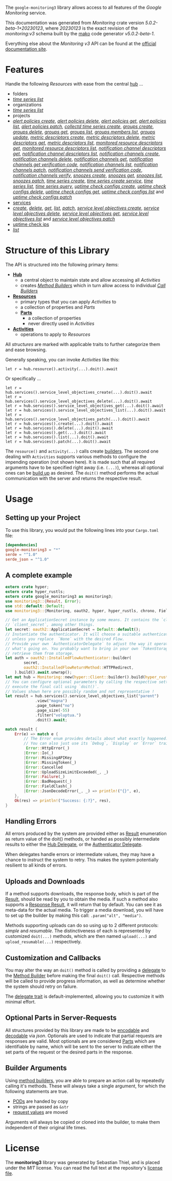 <!---
DO NOT EDIT !
This file was generated automatically from 'src/generator/templates/api/README.md.mako'
DO NOT EDIT !
-->
The `google-monitoring3` library allows access to all features of the *Google Monitoring* service.

This documentation was generated from *Monitoring* crate version *5.0.2-beta-1+20230123*, where *20230123* is the exact revision of the *monitoring:v3* schema built by the [mako](http://www.makotemplates.org/) code generator *v5.0.2-beta-1*.

Everything else about the *Monitoring* *v3* API can be found at the
[official documentation site](https://cloud.google.com/monitoring/api/).
# Features

Handle the following *Resources* with ease from the central [hub](https://docs.rs/google-monitoring3/5.0.2-beta-1+20230123/google_monitoring3/Monitoring) ... 

* folders
 * [*time series list*](https://docs.rs/google-monitoring3/5.0.2-beta-1+20230123/google_monitoring3/api::FolderTimeSeryListCall)
* organizations
 * [*time series list*](https://docs.rs/google-monitoring3/5.0.2-beta-1+20230123/google_monitoring3/api::OrganizationTimeSeryListCall)
* projects
 * [*alert policies create*](https://docs.rs/google-monitoring3/5.0.2-beta-1+20230123/google_monitoring3/api::ProjectAlertPolicyCreateCall), [*alert policies delete*](https://docs.rs/google-monitoring3/5.0.2-beta-1+20230123/google_monitoring3/api::ProjectAlertPolicyDeleteCall), [*alert policies get*](https://docs.rs/google-monitoring3/5.0.2-beta-1+20230123/google_monitoring3/api::ProjectAlertPolicyGetCall), [*alert policies list*](https://docs.rs/google-monitoring3/5.0.2-beta-1+20230123/google_monitoring3/api::ProjectAlertPolicyListCall), [*alert policies patch*](https://docs.rs/google-monitoring3/5.0.2-beta-1+20230123/google_monitoring3/api::ProjectAlertPolicyPatchCall), [*collectd time series create*](https://docs.rs/google-monitoring3/5.0.2-beta-1+20230123/google_monitoring3/api::ProjectCollectdTimeSeryCreateCall), [*groups create*](https://docs.rs/google-monitoring3/5.0.2-beta-1+20230123/google_monitoring3/api::ProjectGroupCreateCall), [*groups delete*](https://docs.rs/google-monitoring3/5.0.2-beta-1+20230123/google_monitoring3/api::ProjectGroupDeleteCall), [*groups get*](https://docs.rs/google-monitoring3/5.0.2-beta-1+20230123/google_monitoring3/api::ProjectGroupGetCall), [*groups list*](https://docs.rs/google-monitoring3/5.0.2-beta-1+20230123/google_monitoring3/api::ProjectGroupListCall), [*groups members list*](https://docs.rs/google-monitoring3/5.0.2-beta-1+20230123/google_monitoring3/api::ProjectGroupMemberListCall), [*groups update*](https://docs.rs/google-monitoring3/5.0.2-beta-1+20230123/google_monitoring3/api::ProjectGroupUpdateCall), [*metric descriptors create*](https://docs.rs/google-monitoring3/5.0.2-beta-1+20230123/google_monitoring3/api::ProjectMetricDescriptorCreateCall), [*metric descriptors delete*](https://docs.rs/google-monitoring3/5.0.2-beta-1+20230123/google_monitoring3/api::ProjectMetricDescriptorDeleteCall), [*metric descriptors get*](https://docs.rs/google-monitoring3/5.0.2-beta-1+20230123/google_monitoring3/api::ProjectMetricDescriptorGetCall), [*metric descriptors list*](https://docs.rs/google-monitoring3/5.0.2-beta-1+20230123/google_monitoring3/api::ProjectMetricDescriptorListCall), [*monitored resource descriptors get*](https://docs.rs/google-monitoring3/5.0.2-beta-1+20230123/google_monitoring3/api::ProjectMonitoredResourceDescriptorGetCall), [*monitored resource descriptors list*](https://docs.rs/google-monitoring3/5.0.2-beta-1+20230123/google_monitoring3/api::ProjectMonitoredResourceDescriptorListCall), [*notification channel descriptors get*](https://docs.rs/google-monitoring3/5.0.2-beta-1+20230123/google_monitoring3/api::ProjectNotificationChannelDescriptorGetCall), [*notification channel descriptors list*](https://docs.rs/google-monitoring3/5.0.2-beta-1+20230123/google_monitoring3/api::ProjectNotificationChannelDescriptorListCall), [*notification channels create*](https://docs.rs/google-monitoring3/5.0.2-beta-1+20230123/google_monitoring3/api::ProjectNotificationChannelCreateCall), [*notification channels delete*](https://docs.rs/google-monitoring3/5.0.2-beta-1+20230123/google_monitoring3/api::ProjectNotificationChannelDeleteCall), [*notification channels get*](https://docs.rs/google-monitoring3/5.0.2-beta-1+20230123/google_monitoring3/api::ProjectNotificationChannelGetCall), [*notification channels get verification code*](https://docs.rs/google-monitoring3/5.0.2-beta-1+20230123/google_monitoring3/api::ProjectNotificationChannelGetVerificationCodeCall), [*notification channels list*](https://docs.rs/google-monitoring3/5.0.2-beta-1+20230123/google_monitoring3/api::ProjectNotificationChannelListCall), [*notification channels patch*](https://docs.rs/google-monitoring3/5.0.2-beta-1+20230123/google_monitoring3/api::ProjectNotificationChannelPatchCall), [*notification channels send verification code*](https://docs.rs/google-monitoring3/5.0.2-beta-1+20230123/google_monitoring3/api::ProjectNotificationChannelSendVerificationCodeCall), [*notification channels verify*](https://docs.rs/google-monitoring3/5.0.2-beta-1+20230123/google_monitoring3/api::ProjectNotificationChannelVerifyCall), [*snoozes create*](https://docs.rs/google-monitoring3/5.0.2-beta-1+20230123/google_monitoring3/api::ProjectSnoozeCreateCall), [*snoozes get*](https://docs.rs/google-monitoring3/5.0.2-beta-1+20230123/google_monitoring3/api::ProjectSnoozeGetCall), [*snoozes list*](https://docs.rs/google-monitoring3/5.0.2-beta-1+20230123/google_monitoring3/api::ProjectSnoozeListCall), [*snoozes patch*](https://docs.rs/google-monitoring3/5.0.2-beta-1+20230123/google_monitoring3/api::ProjectSnoozePatchCall), [*time series create*](https://docs.rs/google-monitoring3/5.0.2-beta-1+20230123/google_monitoring3/api::ProjectTimeSeryCreateCall), [*time series create service*](https://docs.rs/google-monitoring3/5.0.2-beta-1+20230123/google_monitoring3/api::ProjectTimeSeryCreateServiceCall), [*time series list*](https://docs.rs/google-monitoring3/5.0.2-beta-1+20230123/google_monitoring3/api::ProjectTimeSeryListCall), [*time series query*](https://docs.rs/google-monitoring3/5.0.2-beta-1+20230123/google_monitoring3/api::ProjectTimeSeryQueryCall), [*uptime check configs create*](https://docs.rs/google-monitoring3/5.0.2-beta-1+20230123/google_monitoring3/api::ProjectUptimeCheckConfigCreateCall), [*uptime check configs delete*](https://docs.rs/google-monitoring3/5.0.2-beta-1+20230123/google_monitoring3/api::ProjectUptimeCheckConfigDeleteCall), [*uptime check configs get*](https://docs.rs/google-monitoring3/5.0.2-beta-1+20230123/google_monitoring3/api::ProjectUptimeCheckConfigGetCall), [*uptime check configs list*](https://docs.rs/google-monitoring3/5.0.2-beta-1+20230123/google_monitoring3/api::ProjectUptimeCheckConfigListCall) and [*uptime check configs patch*](https://docs.rs/google-monitoring3/5.0.2-beta-1+20230123/google_monitoring3/api::ProjectUptimeCheckConfigPatchCall)
* [services](https://docs.rs/google-monitoring3/5.0.2-beta-1+20230123/google_monitoring3/api::Service)
 * [*create*](https://docs.rs/google-monitoring3/5.0.2-beta-1+20230123/google_monitoring3/api::ServiceCreateCall), [*delete*](https://docs.rs/google-monitoring3/5.0.2-beta-1+20230123/google_monitoring3/api::ServiceDeleteCall), [*get*](https://docs.rs/google-monitoring3/5.0.2-beta-1+20230123/google_monitoring3/api::ServiceGetCall), [*list*](https://docs.rs/google-monitoring3/5.0.2-beta-1+20230123/google_monitoring3/api::ServiceListCall), [*patch*](https://docs.rs/google-monitoring3/5.0.2-beta-1+20230123/google_monitoring3/api::ServicePatchCall), [*service level objectives create*](https://docs.rs/google-monitoring3/5.0.2-beta-1+20230123/google_monitoring3/api::ServiceServiceLevelObjectiveCreateCall), [*service level objectives delete*](https://docs.rs/google-monitoring3/5.0.2-beta-1+20230123/google_monitoring3/api::ServiceServiceLevelObjectiveDeleteCall), [*service level objectives get*](https://docs.rs/google-monitoring3/5.0.2-beta-1+20230123/google_monitoring3/api::ServiceServiceLevelObjectiveGetCall), [*service level objectives list*](https://docs.rs/google-monitoring3/5.0.2-beta-1+20230123/google_monitoring3/api::ServiceServiceLevelObjectiveListCall) and [*service level objectives patch*](https://docs.rs/google-monitoring3/5.0.2-beta-1+20230123/google_monitoring3/api::ServiceServiceLevelObjectivePatchCall)
* [uptime check ips](https://docs.rs/google-monitoring3/5.0.2-beta-1+20230123/google_monitoring3/api::UptimeCheckIp)
 * [*list*](https://docs.rs/google-monitoring3/5.0.2-beta-1+20230123/google_monitoring3/api::UptimeCheckIpListCall)




# Structure of this Library

The API is structured into the following primary items:

* **[Hub](https://docs.rs/google-monitoring3/5.0.2-beta-1+20230123/google_monitoring3/Monitoring)**
    * a central object to maintain state and allow accessing all *Activities*
    * creates [*Method Builders*](https://docs.rs/google-monitoring3/5.0.2-beta-1+20230123/google_monitoring3/client::MethodsBuilder) which in turn
      allow access to individual [*Call Builders*](https://docs.rs/google-monitoring3/5.0.2-beta-1+20230123/google_monitoring3/client::CallBuilder)
* **[Resources](https://docs.rs/google-monitoring3/5.0.2-beta-1+20230123/google_monitoring3/client::Resource)**
    * primary types that you can apply *Activities* to
    * a collection of properties and *Parts*
    * **[Parts](https://docs.rs/google-monitoring3/5.0.2-beta-1+20230123/google_monitoring3/client::Part)**
        * a collection of properties
        * never directly used in *Activities*
* **[Activities](https://docs.rs/google-monitoring3/5.0.2-beta-1+20230123/google_monitoring3/client::CallBuilder)**
    * operations to apply to *Resources*

All *structures* are marked with applicable traits to further categorize them and ease browsing.

Generally speaking, you can invoke *Activities* like this:

```Rust,ignore
let r = hub.resource().activity(...).doit().await
```

Or specifically ...

```ignore
let r = hub.services().service_level_objectives_create(...).doit().await
let r = hub.services().service_level_objectives_delete(...).doit().await
let r = hub.services().service_level_objectives_get(...).doit().await
let r = hub.services().service_level_objectives_list(...).doit().await
let r = hub.services().service_level_objectives_patch(...).doit().await
let r = hub.services().create(...).doit().await
let r = hub.services().delete(...).doit().await
let r = hub.services().get(...).doit().await
let r = hub.services().list(...).doit().await
let r = hub.services().patch(...).doit().await
```

The `resource()` and `activity(...)` calls create [builders][builder-pattern]. The second one dealing with `Activities` 
supports various methods to configure the impending operation (not shown here). It is made such that all required arguments have to be 
specified right away (i.e. `(...)`), whereas all optional ones can be [build up][builder-pattern] as desired.
The `doit()` method performs the actual communication with the server and returns the respective result.

# Usage

## Setting up your Project

To use this library, you would put the following lines into your `Cargo.toml` file:

```toml
[dependencies]
google-monitoring3 = "*"
serde = "^1.0"
serde_json = "^1.0"
```

## A complete example

```Rust
extern crate hyper;
extern crate hyper_rustls;
extern crate google_monitoring3 as monitoring3;
use monitoring3::{Result, Error};
use std::default::Default;
use monitoring3::{Monitoring, oauth2, hyper, hyper_rustls, chrono, FieldMask};

// Get an ApplicationSecret instance by some means. It contains the `client_id` and 
// `client_secret`, among other things.
let secret: oauth2::ApplicationSecret = Default::default();
// Instantiate the authenticator. It will choose a suitable authentication flow for you, 
// unless you replace  `None` with the desired Flow.
// Provide your own `AuthenticatorDelegate` to adjust the way it operates and get feedback about 
// what's going on. You probably want to bring in your own `TokenStorage` to persist tokens and
// retrieve them from storage.
let auth = oauth2::InstalledFlowAuthenticator::builder(
        secret,
        oauth2::InstalledFlowReturnMethod::HTTPRedirect,
    ).build().await.unwrap();
let mut hub = Monitoring::new(hyper::Client::builder().build(hyper_rustls::HttpsConnectorBuilder::new().with_native_roots().https_or_http().enable_http1().enable_http2().build()), auth);
// You can configure optional parameters by calling the respective setters at will, and
// execute the final call using `doit()`.
// Values shown here are possibly random and not representative !
let result = hub.services().service_level_objectives_list("parent")
             .view("magna")
             .page_token("no")
             .page_size(-55)
             .filter("voluptua.")
             .doit().await;

match result {
    Err(e) => match e {
        // The Error enum provides details about what exactly happened.
        // You can also just use its `Debug`, `Display` or `Error` traits
         Error::HttpError(_)
        |Error::Io(_)
        |Error::MissingAPIKey
        |Error::MissingToken(_)
        |Error::Cancelled
        |Error::UploadSizeLimitExceeded(_, _)
        |Error::Failure(_)
        |Error::BadRequest(_)
        |Error::FieldClash(_)
        |Error::JsonDecodeError(_, _) => println!("{}", e),
    },
    Ok(res) => println!("Success: {:?}", res),
}

```
## Handling Errors

All errors produced by the system are provided either as [Result](https://docs.rs/google-monitoring3/5.0.2-beta-1+20230123/google_monitoring3/client::Result) enumeration as return value of
the doit() methods, or handed as possibly intermediate results to either the 
[Hub Delegate](https://docs.rs/google-monitoring3/5.0.2-beta-1+20230123/google_monitoring3/client::Delegate), or the [Authenticator Delegate](https://docs.rs/yup-oauth2/*/yup_oauth2/trait.AuthenticatorDelegate.html).

When delegates handle errors or intermediate values, they may have a chance to instruct the system to retry. This 
makes the system potentially resilient to all kinds of errors.

## Uploads and Downloads
If a method supports downloads, the response body, which is part of the [Result](https://docs.rs/google-monitoring3/5.0.2-beta-1+20230123/google_monitoring3/client::Result), should be
read by you to obtain the media.
If such a method also supports a [Response Result](https://docs.rs/google-monitoring3/5.0.2-beta-1+20230123/google_monitoring3/client::ResponseResult), it will return that by default.
You can see it as meta-data for the actual media. To trigger a media download, you will have to set up the builder by making
this call: `.param("alt", "media")`.

Methods supporting uploads can do so using up to 2 different protocols: 
*simple* and *resumable*. The distinctiveness of each is represented by customized 
`doit(...)` methods, which are then named `upload(...)` and `upload_resumable(...)` respectively.

## Customization and Callbacks

You may alter the way an `doit()` method is called by providing a [delegate](https://docs.rs/google-monitoring3/5.0.2-beta-1+20230123/google_monitoring3/client::Delegate) to the 
[Method Builder](https://docs.rs/google-monitoring3/5.0.2-beta-1+20230123/google_monitoring3/client::CallBuilder) before making the final `doit()` call. 
Respective methods will be called to provide progress information, as well as determine whether the system should 
retry on failure.

The [delegate trait](https://docs.rs/google-monitoring3/5.0.2-beta-1+20230123/google_monitoring3/client::Delegate) is default-implemented, allowing you to customize it with minimal effort.

## Optional Parts in Server-Requests

All structures provided by this library are made to be [encodable](https://docs.rs/google-monitoring3/5.0.2-beta-1+20230123/google_monitoring3/client::RequestValue) and 
[decodable](https://docs.rs/google-monitoring3/5.0.2-beta-1+20230123/google_monitoring3/client::ResponseResult) via *json*. Optionals are used to indicate that partial requests are responses 
are valid.
Most optionals are are considered [Parts](https://docs.rs/google-monitoring3/5.0.2-beta-1+20230123/google_monitoring3/client::Part) which are identifiable by name, which will be sent to 
the server to indicate either the set parts of the request or the desired parts in the response.

## Builder Arguments

Using [method builders](https://docs.rs/google-monitoring3/5.0.2-beta-1+20230123/google_monitoring3/client::CallBuilder), you are able to prepare an action call by repeatedly calling it's methods.
These will always take a single argument, for which the following statements are true.

* [PODs][wiki-pod] are handed by copy
* strings are passed as `&str`
* [request values](https://docs.rs/google-monitoring3/5.0.2-beta-1+20230123/google_monitoring3/client::RequestValue) are moved

Arguments will always be copied or cloned into the builder, to make them independent of their original life times.

[wiki-pod]: http://en.wikipedia.org/wiki/Plain_old_data_structure
[builder-pattern]: http://en.wikipedia.org/wiki/Builder_pattern
[google-go-api]: https://github.com/google/google-api-go-client

# License
The **monitoring3** library was generated by Sebastian Thiel, and is placed 
under the *MIT* license.
You can read the full text at the repository's [license file][repo-license].

[repo-license]: https://github.com/Byron/google-apis-rsblob/main/LICENSE.md

